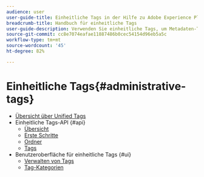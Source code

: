 ```yaml
---
audience: user
user-guide-title: Einheitliche Tags in der Hilfe zu Adobe Experience Platform
breadcrumb-title: Handbuch für einheitliche Tags
user-guide-description: Verwenden Sie einheitliche Tags, um Metadaten-Taxonomien zu verwalten. Erfahren Sie, wie Sie Tag-Kategorien und Tags erstellen.
source-git-commit: cc8e7074eafae11887486b0cec54154d96eb5a5c
workflow-type: tm+mt
source-wordcount: '45'
ht-degree: 82%

---
```



# Einheitliche Tags{#administrative-tags}

* [Übersicht über Unified Tags](overview.md)
* Einheitliche Tags-API {#api}
   * [Übersicht](api/overview.md)
   * [Erste Schritte](api/getting-started.md)
   * [Ordner](api/folders.md)
   * [Tags](api/tags.md)
* Benutzeroberfläche für einheitliche Tags {#ui}
   * [Verwalten von Tags](ui/managing-tags.md)
   * [Tag-Kategorien](ui/tags-categories.md)
